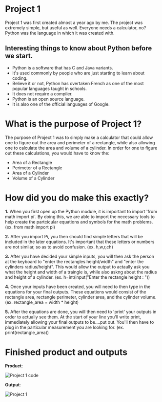 # Project 1

Project 1 was first created almost a year ago by me. The project was extremely simple, but useful as well. Everyone needs a calculator, no? Python was the language in which
it was created with. 


## Interesting things to know about Python before we start.

- Python is a software that has C and Java variants.
- It's used commonly by people who are just starting to learn about coding. 
- Believe it or not, Python has overtaken French as one of the most popular languages taught in schools. 
- It does not require a compiler.
- Python is an open source language.
- It is also one of the official languages of Google. 

# What is the purpose of Project 1?

The purpose of Project 1 was to simply make a calculator that could allow one to figure out the area and perimeter of a rectangle, while also allowing one to calculate the 
area and volume of a cylinder. In order for one to figure out these calculations, you would have to know the:
- Area of a Rectangle
- Perimeter of a Rectangle 
- Area of a Cylinder
- Volume of a Cylinder

# How did you do make this exactly? 

**1.** When you first open up the Python module, it is important to import 'from math import pi'. By doing this, we are able to import the necessary tools to help create the 
partcicular equations and symbols for the math problems. 
(ex. from math import pi)

**2.** After you import Pi, you then should find simple letters that will be included in the later equations. It's important that these letters or numbers are not 
similar, so as to avoid confusion. 
(ex. h,w,r,ch)

**3.** After you have decided your simple inputs, you will then ask the person at the keyboard to "enter the rectangles height/width" and "enter the cylinders radius/height".
This would allow the output to actaully ask you what the height and width of a traingle is, while also askng about the radius and height of a cylinder.
(ex. h=int(input("Enter the rectangle height : "))

**4.** Once your inputs have been created, you will need to then type in the equations for your final outputs. These equations would consist of the rectangle area, rectangle
perimeter, cylinder area, and the cylinder volume. 
(ex. rectangle_area = width * height)

**5.** After the equations are done, you will then need to 'print' your outputs in order to actually see them. At the start of your line you'll write print, immediately
allowing your final outputs to be....put out. You'll then have to plug in the particular measurement you are looking for. 
(ex. print(rectangle_area))

# Finished product and outputs

**Product**:

![Project 1 code](https://user-images.githubusercontent.com/79774762/109433140-718c9b80-79d4-11eb-8aaa-3e121ad56717.png)

**Output**:

![Project 1](https://user-images.githubusercontent.com/79774762/109433281-39398d00-79d5-11eb-8b39-710df6c1a07a.png)



